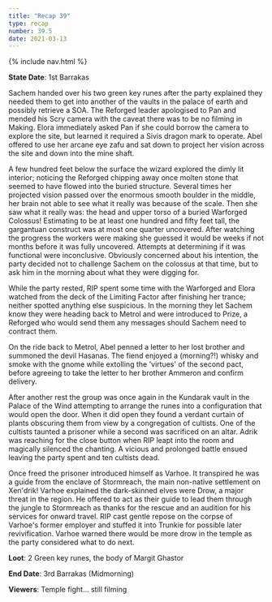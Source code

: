 ```yaml
---
title: "Recap 39"
type: recap
number: 39.5
date: 2021-03-13
---
```


{% include nav.html %}

**State Date**: 1st Barrakas

Sachem handed over his two green key runes after the party explained they needed them to get into another of the vaults in the palace of earth and possibly retrieve a SOA. The Reforged leader apologised to Pan and mended his Scry camera with the caveat there was to be no filming in Making. Elora immediately asked Pan if she could borrow the camera to explore the site, but learned it required a Sivis dragon mark to operate. Abel offered to use her arcane eye zafu and sat down to project her vision across the site and down into the mine shaft.

A few hundred feet below the surface the wizard explored the dimly lit interior; noticing the Reforged chipping away once molten stone that seemed to have flowed into the buried structure. Several times her projected vision passed over the enormous smooth boulder in the middle, her brain not able to see what it really was because of the scale. Then she saw what it really was: the head and upper torso of a buried Warforged Colossus! Estimating to be at least one hundred and fifty feet tall, the gargantuan construct was at most one quarter uncovered. After watching the progress the workers were making she guessed it would be weeks if not months before it was fully uncovered. Attempts at determining if it was functional were inconclusive. Obviously concerned about his intention, the party decided not to challenge Sachem on the colossus at that time, but to ask him in the morning about what they were digging for.

While the party rested, RIP spent some time with the Warforged and Elora watched from the deck of the Limiting Factor after finishing her trance; neither spotted anything else suspicious. In the morning they let Sachem know they were heading back to Metrol and were introduced to Prize, a Reforged who would send them any messages should Sachem need to contract them.

On the ride back to Metrol, Abel penned a letter to her lost brother and summoned the devil Hasanas. The fiend enjoyed a (morning?!) whisky and smoke with the gnome while extolling the 'virtues' of the second pact, before agreeing to take the letter to her brother Ammeron and confirm delivery.

After another rest the group was once again in the Kundarak vault in the Palace of the Wind attempting to arrange the runes into a configuration that would open the door. When it did open they found a verdant curtain of plants obscuring them from view by a congregation of cultists. One of the cultists taunted a prisoner while a second was sacrificed on an altar. Adrik was reaching for the close button when RIP leapt into the room and magically silenced the chanting. A vicious and prolonged battle ensued leaving the party spent and ten cultists dead.

Once freed the prisoner introduced himself as Varhoe. It transpired he was a guide from the enclave of Stormreach, the main non-native settlement on Xen'drik! Varhoe explained the dark-skinned elves were Drow, a major threat in the region. He offered to act as their guide to lead them through the jungle to Stormreach as thanks for the rescue and an audition for his services for onward travel. RIP cast gentle repose on the corpse of Varhoe's former employer and stuffed it into Trunkie for possible later revivification. Varhoe warned there would be more drow in the temple as the party considered what to do next.

**Loot**: 2 Green key runes, the body of Margit Ghastor

**End Date**: 3rd Barrakas (Midmorning) 

**Viewers**: Temple fight… still filming